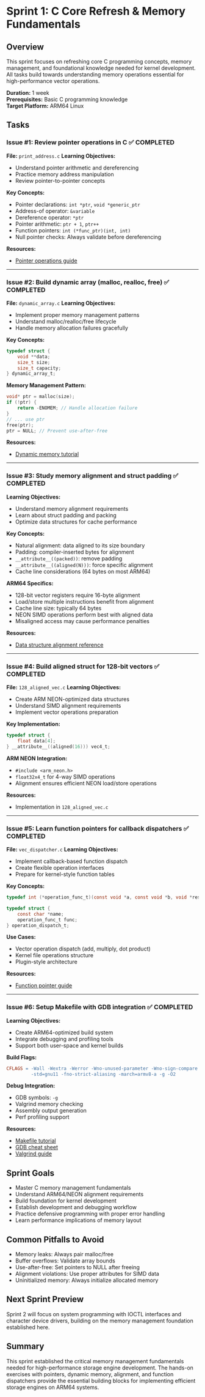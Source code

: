 # Sprint 1: C Core Refresh & Memory Fundamentals

## Overview
This sprint focuses on refreshing core C programming concepts, memory management, and foundational knowledge needed for kernel development. All tasks build towards understanding memory operations essential for high-performance vector operations.

**Duration:** 1 week  
**Prerequisites:** Basic C programming knowledge  
**Target Platform:** ARM64 Linux

## Tasks

### Issue #1: Review pointer operations in C ✅ COMPLETED
**File:** `print_address.c`
**Learning Objectives:**
- Understand pointer arithmetic and dereferencing
- Practice memory address manipulation
- Review pointer-to-pointer concepts

**Key Concepts:**
- Pointer declarations: `int *ptr`, `void *generic_ptr`
- Address-of operator: `&variable`
- Dereference operator: `*ptr`
- Pointer arithmetic: `ptr + 1`, `ptr++`
- Function pointers: `int (*func_ptr)(int, int)`
- Null pointer checks: Always validate before dereferencing

**Resources:**
- [Pointer operations guide](https://beej.us/guide/bgc/html/split/pointers.html)

---

### Issue #2: Build dynamic array (malloc, realloc, free) ✅ COMPLETED
**File:** `dynamic_array.c`
**Learning Objectives:**
- Implement proper memory management patterns
- Understand malloc/realloc/free lifecycle
- Handle memory allocation failures gracefully

**Key Concepts:**
```c
typedef struct {
    void **data;
    size_t size;
    size_t capacity;
} dynamic_array_t;
```

**Memory Management Pattern:**
```c
void* ptr = malloc(size);
if (!ptr) {
    return -ENOMEM; // Handle allocation failure
}
// ... use ptr
free(ptr);
ptr = NULL; // Prevent use-after-free
```

**Resources:**
- [Dynamic memory tutorial](https://www.learn-c.org/en/Dynamic_memory)

---

### Issue #3: Study memory alignment and struct padding ✅ COMPLETED
**Learning Objectives:**
- Understand memory alignment requirements
- Learn about struct padding and packing
- Optimize data structures for cache performance

**Key Concepts:**
- Natural alignment: data aligned to its size boundary
- Padding: compiler-inserted bytes for alignment
- `__attribute__((packed))`: remove padding
- `__attribute__((aligned(N)))`: force specific alignment
- Cache line considerations (64 bytes on most ARM64)

**ARM64 Specifics:**
- 128-bit vector registers require 16-byte alignment
- Load/store multiple instructions benefit from alignment
- Cache line size: typically 64 bytes
- NEON SIMD operations perform best with aligned data
- Misaligned access may cause performance penalties

**Resources:**
- [Data structure alignment reference](https://www.geeksforgeeks.org/data-structure-alignment-in-c/)

---

### Issue #4: Build aligned struct for 128-bit vectors ✅ COMPLETED
**File:** `128_aligned_vec.c`
**Learning Objectives:**
- Create ARM NEON-optimized data structures
- Understand SIMD alignment requirements
- Implement vector operations preparation

**Key Implementation:**
```c
typedef struct {
    float data[4];
} __attribute__((aligned(16))) vec4_t;
```

**ARM NEON Integration:**
- `#include <arm_neon.h>`
- `float32x4_t` for 4-way SIMD operations
- Alignment ensures efficient NEON load/store operations

**Resources:**
- Implementation in `128_aligned_vec.c`

---

### Issue #5: Learn function pointers for callback dispatchers ✅ COMPLETED
**File:** `vec_dispatcher.c`
**Learning Objectives:**
- Implement callback-based function dispatch
- Create flexible operation interfaces
- Prepare for kernel-style function tables

**Key Concepts:**
```c
typedef int (*operation_func_t)(const void *a, const void *b, void *result);

typedef struct {
    const char *name;
    operation_func_t func;
} operation_dispatch_t;
```

**Use Cases:**
- Vector operation dispatch (add, multiply, dot product)
- Kernel file operations structure
- Plugin-style architecture

**Resources:**
- [Function pointer guide](https://www.geeksforgeeks.org/function-pointer-in-c/)

---

### Issue #6: Setup Makefile with GDB integration ✅ COMPLETED
**Learning Objectives:**
- Create ARM64-optimized build system
- Integrate debugging and profiling tools
- Support both user-space and kernel builds

**Build Flags:**
```makefile
CFLAGS = -Wall -Wextra -Werror -Wno-unused-parameter -Wno-sign-compare \
         -std=gnu11 -fno-strict-aliasing -march=armv8-a -g -O2
```

**Debug Integration:**
- GDB symbols: `-g`
- Valgrind memory checking
- Assembly output generation
- Perf profiling support

**Resources:**
- [Makefile tutorial](https://makefiletutorial.com/)
- [GDB cheat sheet](https://freecoder.dev/gdb-cheat-sheet/)
- [Valgrind guide](https://valgrind.org/docs/manual/quick-start.html)

## Sprint Goals
- Master C memory management fundamentals
- Understand ARM64/NEON alignment requirements
- Build foundation for kernel development
- Establish development and debugging workflow
- Practice defensive programming with proper error handling
- Learn performance implications of memory layout

## Common Pitfalls to Avoid
- Memory leaks: Always pair malloc/free
- Buffer overflows: Validate array bounds
- Use-after-free: Set pointers to NULL after freeing
- Alignment violations: Use proper attributes for SIMD data
- Uninitialized memory: Always initialize allocated memory

## Next Sprint Preview
Sprint 2 will focus on system programming with IOCTL interfaces and character device drivers, building on the memory management foundation established here.

## Summary
This sprint established the critical memory management fundamentals needed for high-performance storage engine development. The hands-on exercises with pointers, dynamic memory, alignment, and function dispatchers provide the essential building blocks for implementing efficient storage engines on ARM64 systems.
